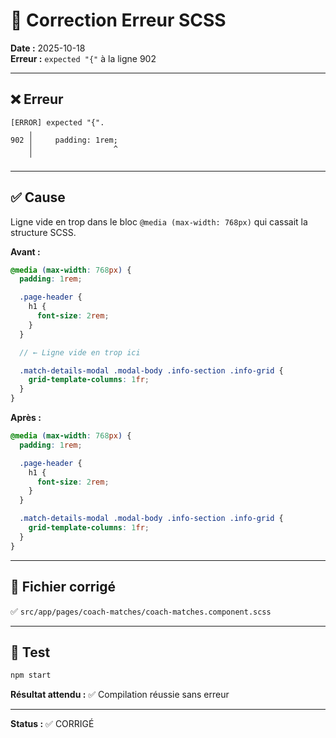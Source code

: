 # 🔧 Correction Erreur SCSS

**Date :** 2025-10-18  
**Erreur :** `expected "{"` à la ligne 902

---

## ❌ Erreur

```
[ERROR] expected "{".
    ╷
902 │     padding: 1rem;
    │                  ^
    ╵
```

---

## ✅ Cause

Ligne vide en trop dans le bloc `@media (max-width: 768px)` qui cassait la structure SCSS.

**Avant :**
```scss
@media (max-width: 768px) {
  padding: 1rem;

  .page-header {
    h1 {
      font-size: 2rem;
    }
  }

  // ← Ligne vide en trop ici

  .match-details-modal .modal-body .info-section .info-grid {
    grid-template-columns: 1fr;
  }
}
```

**Après :**
```scss
@media (max-width: 768px) {
  padding: 1rem;

  .page-header {
    h1 {
      font-size: 2rem;
    }
  }

  .match-details-modal .modal-body .info-section .info-grid {
    grid-template-columns: 1fr;
  }
}
```

---

## 📁 Fichier corrigé

✅ `src/app/pages/coach-matches/coach-matches.component.scss`

---

## 🧪 Test

```bash
npm start
```

**Résultat attendu :** ✅ Compilation réussie sans erreur

---

**Status :** ✅ CORRIGÉ
